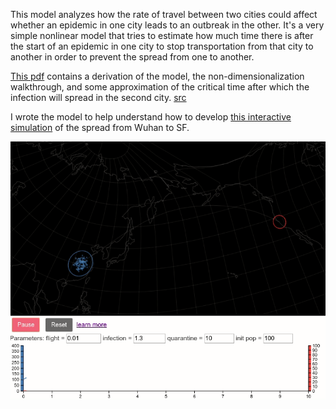 This model analyzes how the rate of travel between two cities could affect whether an epidemic in one city leads to an outbreak in the other.  It's a very simple nonlinear model that tries to estimate how much time there is after the start of an epidemic in one city to stop transportation from that city to another in order to prevent the spread from one to another.

[This pdf](https://github.com/lots-of-things/wuhan-virus-model/blob/master/Wuhan_to_SF_infection_model.pdf) contains a derivation of the model, the non-dimensionalization walkthrough, and some approximation of the critical time after which the infection will spread in the second city. [src](https://www.overleaf.com/read/yznysbcqxbhs)

I wrote the model to help understand how to develop [this interactive simulation](http://bl.ocks.org/stedn/b0acdeba81751c5f8e4ccaa74ccb09a9) of the spread from Wuhan to SF.  

[![wuhan model viz](wuhan_model_viz.gif "Test the model with viz")](http://bl.ocks.org/stedn/b0acdeba81751c5f8e4ccaa74ccb09a9)

